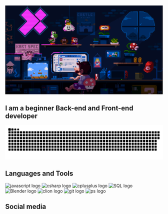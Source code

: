 ![Header](https://github.com/Onerload/Onerload/blob/main/assets/gif%20programing.gif)
## I am a beginner Back-end and Front-end developer 

![Header](https://github.com/Onerload/Onerload/blob/main/assets/github-snake.svg)

## Languages and Tools
<div align="left">
  <img src="https://cdn.jsdelivr.net/gh/devicons/devicon/icons/javascript/javascript-original.svg" height="40" alt="javascript logo"  />
  <img src="https://cdn.jsdelivr.net/gh/devicons/devicon@latest/icons/csharp/csharp-original.svg" height="40" alt="csharp logo"  
  />
  <img src="https://cdn.jsdelivr.net/gh/devicons/devicon@latest/icons/cplusplus/cplusplus-original.svg" height="40" alt="cplusplus logo"  
  />
  <img src="https://cdn.jsdelivr.net/gh/devicons/devicon@latest/icons/azuresqldatabase/azuresqldatabase-original.svg" height="40" alt="SQL logo"  
  />
  <img src="https://cdn.jsdelivr.net/gh/devicons/devicon@latest/icons/blender/blender-original-wordmark.svg" height="40" alt="Blender logo"  
  />
  <img src="https://cdn.jsdelivr.net/gh/devicons/devicon@latest/icons/clion/clion-original.svg" height="40" alt="clion logo"  
  />
  <img src="https://cdn.jsdelivr.net/gh/devicons/devicon@latest/icons/git/git-original-wordmark.svg" height="40" alt="git logo"  
  />
  <img src="https://cdn.jsdelivr.net/gh/devicons/devicon@latest/icons/photoshop/photoshop-original.svg" height="40" alt="ps logo"  
  />
</div>



## Social media
